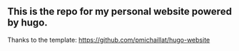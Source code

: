## This is the repo for my personal website powered by hugo.
Thanks to the template: https://github.com/pmichaillat/hugo-website
